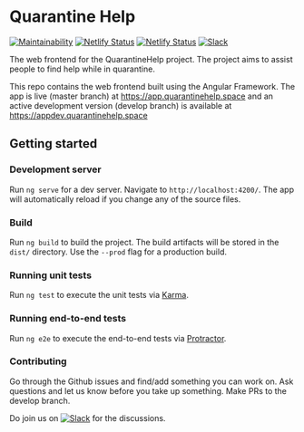 # Quarantine Help
[![Maintainability](https://api.codeclimate.com/v1/badges/0d896f70cb78338b69d9/maintainability)](https://codeclimate.com/github/Quarantine-Help/angular-web-app/maintainability)
[![Netlify Status](https://img.shields.io/netlify/9ae65f93-177f-4cc1-9428-bbe8f2360f8e?label=netlify%20live)](https://app.netlify.com/sites/quarantinehelp/deploys)
[![Netlify Status](https://img.shields.io/netlify/8524b3e9-d172-43be-931a-f81fa86f2ff8?label=netlify%20dev)](https://app.netlify.com/sites/qhdev/deploys)
[![Slack](https://cdn.brandfolder.io/5H442O3W/as/pl546j-7le8zk-ex8w65/Slack_RGB.auto?width=78&height=20)][slack-invite]

The web frontend for the QuarantineHelp project. The project aims to assist people to find help while in quarantine.

This repo contains the web frontend built using the Angular Framework. The app is live (master branch) at https://app.quarantinehelp.space and an active development version (develop branch) is available at https://appdev.quarantinehelp.space

## Getting started

### Development server

Run `ng serve` for a dev server. Navigate to `http://localhost:4200/`. The app will automatically reload if you change any of the source files.

### Build

Run `ng build` to build the project. The build artifacts will be stored in the `dist/` directory. Use the `--prod` flag for a production build.

### Running unit tests

Run `ng test` to execute the unit tests via [Karma](https://karma-runner.github.io).

### Running end-to-end tests

Run `ng e2e` to execute the end-to-end tests via [Protractor](http://www.protractortest.org/).

### Contributing
Go through the Github issues and find/add something you can work on. Ask questions and let us know before you take up something. Make PRs to the develop branch. 

Do join us on [![Slack](https://cdn.brandfolder.io/5H442O3W/as/pl546j-7le8zk-ex8w65/Slack_RGB.auto?width=78&height=20)][slack-invite] for the discussions.

[slack-invite]: https://join.slack.com/t/quarantinehelp/shared_invite/zt-d0259x7q-BiC_viQhLRoQqqc5j~P0uw
